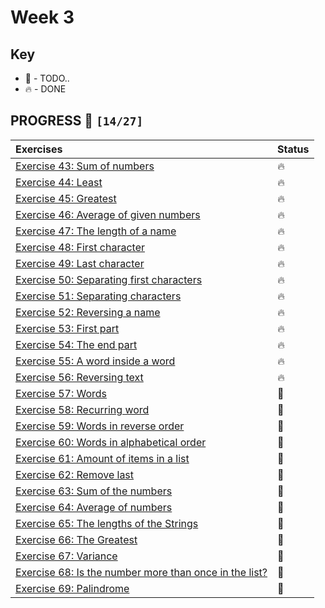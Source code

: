 # Week 3

## Key

*   🚧 - TODO..
*   🔥 - DONE

## PROGRESS 🚀 `[14/27]`

| Exercises  | Status    |
| :------------- | :------------- |
| [Exercise 43: Sum of numbers](./Exercise43/SumOfNumbers.java) | 🔥 |
| [Exercise 44: Least](./Exercise44/Least.java) | 🔥 |
| [Exercise 45: Greatest](./Exercise45/Greatest.java) | 🔥 |
| [Exercise 46: Average of given numbers](./Exercise46/AverageOfGivenNumbers.java) | 🔥 |
| [Exercise 47: The length of a name](./Exercise47/LengthOfName.java) | 🔥 |
| [Exercise 48: First character](./Exercise48/FirstCharacter.java) | 🔥 |
| [Exercise 49: Last character](./Exercise49/LastCharacter.java) | 🔥 |
| [Exercise 50: Separating first characters](./Exercise50/FirstCharacters.java) | 🔥 |
| [Exercise 51: Separating characters](./Exercise51/SeparatingCharacters.java) | 🔥 |
| [Exercise 52: Reversing a name](./Exercise52/ReversingName.java) | 🔥 |
| [Exercise 53: First part](./Exercise53/FirstPart.java) | 🔥 |
| [Exercise 54: The end part](./Exercise54/TheEndPart.java) | 🔥 |
| [Exercise 55: A word inside a word](./Exercise55/WordInsideWord.java) | 🔥 |
| [Exercise 56: Reversing text](./Exercise56/ReversingText.java) | 🔥 |
| [Exercise 57: Words](./Exercise57/) | 🚧 |
| [Exercise 58: Recurring word](./Exercise58/) | 🚧 |
| [Exercise 59: Words in reverse order](./Exercise59/) | 🚧 |
| [Exercise 60: Words in alphabetical order](./Exercise60/) | 🚧 |
| [Exercise 61: Amount of items in a list](./Exercise61/) | 🚧 |
| [Exercise 62: Remove last](./Exercise62/) | 🚧 |
| [Exercise 63: Sum of the numbers](./Exercise63/) | 🚧 |
| [Exercise 64: Average of numbers](./Exercise64/) | 🚧 |
| [Exercise 65: The lengths of the Strings](./Exercise65/) | 🚧 |
| [Exercise 66: The Greatest](./Exercise66/) | 🚧 |
| [Exercise 67: Variance](./Exercise67/) | 🚧 |
| [Exercise 68: Is the number more than once in the list?](./Exercise68/) | 🚧 |
| [Exercise 69: Palindrome](./Exercise69/) | 🚧 |
